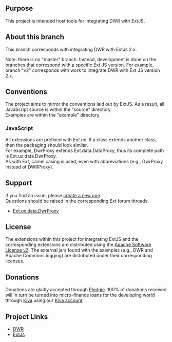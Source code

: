 ## Purpose ##
This project is intended host tools for integrating DWR with ExtJS.

## About this branch ##
This branch corresponds with integrating DWR with ExtJs 2.x.  

Note: there is no "master" branch.  Instead, development is done on the branches that correspond with a specific Ext JS version.
For example, branch "v2" corresponds with work to integrate DWR with Ext JS version 2.x.

## Conventions ##
The project aims to mirror the conventions laid out by ExtJS.  As a result, all JavaScript source is within the "source" directory.  
Examples are within the "example" directory. 

### JavaScript ###
All extensions are prefixed with *Ext.ux*.  If a class extends another class, then the packaging should look similar.  
For example, DwrProxy extends Ext.data.DataProxy, thus its complete path is Ext.ux.data.DwrProxy.  
As with Ext, camel casing is used, even with abbreviations (e.g., DwrProxy instead of DWRProxy).

## Support ##
If you find an issue, please [create a new one](http://github.com/BigLep/ExtJsWithDwr/issues).  
Questions should be raised in the corresponding Ext forum threads.
* [Ext.ux.data.DwrProxy](http://extjs.com/forum/showthread.php?t=23884)

## License ##
The extensions within this project for integrating ExtJS and the corresponding extensions are distributed using the [Apache Software License v2](http://www.apache.org/licenses/LICENSE-2.0.html).  The external jars found with the examples (e.g., DWR and Apache Commons logging) are distributed under their corresponding licenses.

## Donations ##
Donations are gladly accepted through [Pledgie](http://pledgie.com/campaigns/4494).  100% of donations received will in turn be turned into micro-finance loans for the developing world through [Kiva](http://kiva.org) using our [Kiva account](http://www.kiva.org/lender/karaandsteve). 

## Project Links ##
* [DWR](http://directwebremoting.org/)
* [ExtJs](http://extjs.com)
